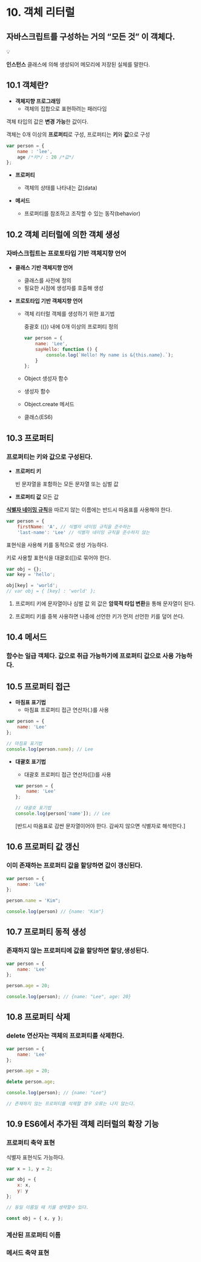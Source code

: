 # 10. 객체 리터럴

## 자바스크립트를 구성하는 거의 “모든 것” 이 객체다.

<aside>
💡

**인스턴스**
클래스에 의해 생성되어 메모리에 저장된 실체를 말한다.

</aside>

## 10.1 객체란?

- **객체지향 프로그래밍**
    - 객체의 집합으로 표현하려는 패러다임

객체 타입의 값은 **변경 가능**한 값이다.

객체는 0개 이상의 **프로퍼티**로 구성, 프로퍼티는 **키**와 **값**으로 구성

```jsx
var person = {
	name : 'lee',
	age /*키*/ : 20 /*값*/
};
```

- **프로퍼티**
    - 객체의 상태를 나타내는 값(data)

- **메서드**
    - 프로퍼티를 참조하고 조작할 수 있는 동작(behavior)

## 10.2 객체 리터럴에 의한 객체 생성

### 자바스크립트는 프로토타입 기반 객체지향 언어

- **클래스 기반 객체지향 언어**
    - 클래스를 사전에 정의
    - 필요한 시점에 생성자를 호출해 생성
    
- **프로토타입 기반 객체지향 언어**
    - 객체 리터럴
    객체를 생성하기 위한 표기법
        
        중괄호 ({}) 내에 0개 이상의 프로퍼티 정의
        
        ```jsx
        var person = {
        	name: 'Lee',
        	sayHello: function () {
        		console.log(`Hello! My name is &{this.name}.`);
        	}
        };
        ```
        
    
    - Object 생성자 함수
    - 생성자 함수
    - Object.create 메서드
    - 클래스(ES6)
    

## 10.3 프로퍼티

### 프로퍼티는 키와 값으로 구성된다.

- **프로퍼티 키**
    
    빈 문자열을 포함하는 모든 문자열 또는 심벌 값
    
- **프로퍼티 값**
모든 값

[**식별자 네이밍 규칙**](https://www.notion.so/04-34ba96bcb0e44dba9e8e6897c112da85?pvs=21)을 따르지 않는 이름에는 반드시 따옴표를 사용해야 한다.

```jsx
var person = {
	firstName: 'A', // 식별자 네이밍 규칙을 준수하는
	'last-name': 'Lee' // 식별자 네이밍 규칙을 준수하지 않는
```

표현식을 사용해 키를 동적으로 생성 가능하다.

키로 사용할 표현식을 대괄호([])로 묶어야 한다.

```jsx
var obj = {};
var key = 'hello';

obj[key] = 'world';
// var obj = { [key] : 'world' };
```

1. 프로퍼티 키에 문자열이나 심벌 값 외 값은 **암묵적 타입 변환**을 통해 문자열이 된다.

1. 프로퍼티 키를 중복 사용하면 나중에 선언한 키가 먼저 선언한 키를 덮어 쓴다.

## 10.4 메서드

### 함수는 일급 객체다. 값으로 취급 가능하기에 프로퍼티 값으로 사용 가능하다.

## 10.5 프로퍼티 접근

- **마침표 표기법**
    - 마침표 프로퍼티 접근 연산자(.)를 사용

```jsx
var person = {
	name: 'Lee'
};

// 마침표 표기법
console.log(person.name); // Lee
```

- **대괄호 표기법**
    - 대괄호 프로퍼티 접근 연산자([])를 사용
    
    ```jsx
    var person = {
    	name: 'Lee'
    };
    
    // 대괄호 표기법
    console.log(person['name']); // Lee
    ```
    
    [반드시 따옴표로 감싼 문자열이어야 한다. 감싸지 않으면 식별자로 해석한다.]
    

## 10.6 프로퍼티 값 갱신

### 이미 존재하는 프로퍼티 값을 할당하면 값이 갱신된다.

```jsx
var person = {
	name: 'Lee'
};

person.name = 'Kim";

console.log(person) // {name: 'Kim"}
```

## 10.7 프로퍼티 동적 생성

### 존재하지 않는 프로퍼티에 값을 할당하면 할당,생성된다.

```jsx
var person = {
	name: 'Lee'
};

person.age = 20;

console.log(person); // {name: "Lee", age: 20}
```

## 10.8 프로퍼티 삭제

### delete 연산자는 객체의 프로퍼티를 삭제한다.

```jsx
var person = {
	name: 'Lee'
};

person.age = 20;

delete person.age;

console.log(person); // {name: "Lee"}

// 존재하지 않는 프로퍼티를 삭제할 경우 오류는 나지 않는다.
```

## 10.9 ES6에서 추가된 객체 리터럴의 확장 기능

### 프로퍼티 축약 표현

식별자 표현식도 가능하다.

```jsx
var x = 1, y = 2;

var obj = {
	x: x,
	y: y
};

// 동일 이름일 때 키를 생략할수 있다.

const obj = { x, y };
```

### 계산된 프로퍼티 이름

### 메서드 축약 표현
